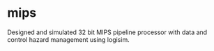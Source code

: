 # mips
Designed and simulated 32 bit MIPS pipeline processor with data and control hazard management using logisim.
